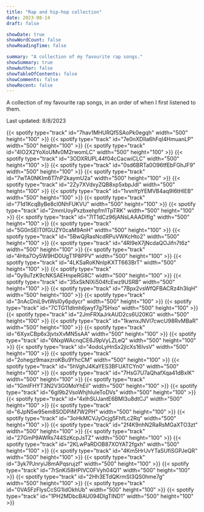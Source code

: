 ```yaml
---
title: "Rap and hip-hop collection"
date: 2023-08-14
draft: false 

showDate: true
showWordCount: false
showReadingTime: false

summary: "A collection of my favourite rap songs."
showSummary: true
showAuthor: false
showTableOfContents: false
showComments: false
showRecent: false
---
```

A collection of my favourite rap songs, in an order of when I first listened to them.

Last updated: 8/8/2023

<!-- baby pluto --> {{< spotify type="track" id="7hav1MHURQf5SAoPk0egqh" width="500" height="100" >}} 
<!-- soul food ii -->{{< spotify type="track" id="7e0nXDIIa6hFqI4HmuanLP" width="500" height="100" >}}
<!-- long time - intro -->{{< spotify type="track" id="4IO2X2YoXoUMv0M2rwomLC" width="500" height="100" >}}
<!-- i -->{{< spotify type="track" id="3ODXRUPL44f04cCacwiCLC" width="500" height="100" >}}
<!-- sing about me, im dying of thirst-->{{< spotify type="track" id="0sd6BRTa0O96tfEbFGhJF9" width="500" height="100" >}}
<!-- sacrifices-->{{< spotify type="track" id="7wTA0NKIm6T7nP2kaymU2a" width="500" height="100" >}}
<!-- way back-->{{< spotify type="track" id="2Zy7XVdxyZQB8xp5xbpJdl" width="500" height="100" >}}
<!-- 4 your eyez only-->{{< spotify type="track" id="1vvnYpYEMVB4aq9I6tHIEB" width="500" height="100" >}}
<!-- ronald reagan era-->{{< spotify type="track" id="71d1KcqByBe8cl0NhFUKVU" width="500" height="100" >}}
<!-- star67-->{{< spotify type="track" id="2mmUoyPxzbxehpfm1TpTRK" width="500" height="100" >}}
<!-- doomsday-->{{< spotify type="track" id="7lT1dCz96jANsLAAADlfIg" width="500" height="100" >}}
<!-- the season | carry me-->{{< spotify type="track" id="5G0nSEIT0fGUZY0caM9AnH" width="500" height="100" >}}
<!-- hunger on hillside-->{{< spotify type="track" id="5BwQjRasNcdRPuVWKcHto2" width="500" height="100" >}}
<!-- pound cake / paris morton music 2-->{{< spotify type="track" id="4RI9eX7jNcdaQOJifn7t6z" width="500" height="100" >}}
<!-- rise!-->{{< spotify type="track" id="4Hta7Oy5W9HD0UgT1P8PPV" width="500" height="100" >}}
<!-- santeria-->{{< spotify type="track" id="4LKSaRoKNnlpKXTT663BrT" width="500" height="100" >}}
<!-- duckworth -->{{< spotify type="track" id="0y9uTzK9cNKSAEHnpeRG8C" width="500" height="100" >}}
<!-- solo-->{{< spotify type="track" id="35xSkNIXi504fcEwz9USRB" width="500" height="100" >}}
<!-- family ties-->{{< spotify type="track" id="7Bpx2vsWfQFBACRz4h3IqH" width="500" height="100" >}}
<!-- the ghost of ranking dread-->{{< spotify type="track" id="3nAcDniL9vtWsl0y6pdycr" width="500" height="100" >}}
<!-- dikembe!-->{{< spotify type="track" id="7CTG11dlmh6jwyf7g75Hxo" width="500" height="100" >}}
<!-- jet fuel-->{{< spotify type="track" id="2JmFRXaJrkAUD2cs6U20KG" width="500" height="100" >}}
<!-- surf-->{{< spotify type="track" id="1kwnxJNVl7cwcU98RvMBaR" width="500" height="100" >}}
<!-- 1539 n. calvert-->{{< spotify type="track" id="6XyxCBp6x3jvtxXvMN5sAA" width="500" height="100" >}}
<!-- all eyes on me-->{{< spotify type="track" id="6NxpWAcnqCE6J9pVyLZLeQ" width="500" height="100" >}}
<!-- jesus forgive me, i am a thot-->{{< spotify type="track" id="4odoLyHnSx2jIcXs16IvsV" width="500" height="100" >}}
<!-- pilot jones-->{{< spotify type="track" id="2ohegz9maxzroKBu9YhcCM" width="500" height="100" >}}
<!-- earfquake-->{{< spotify type="track" id="5hVghJ4KaYES3BFUATCYn0" width="500" height="100" >}}
<!-- i pray for you-->{{< spotify type="track" id="7HsG7U7aQhafXqa41dBxlK" width="500" height="100" >}}
<!-- melt session #1-->{{< spotify type="track" id="1GmIFHYT3N2V3G0MoYhEil" width="500" height="100" >}}
<!-- die hard-->{{< spotify type="track" id="6gI9b2VsoWhjhIuIeToDVs" width="500" height="100" >}}
<!-- father time-->{{< spotify type="track" id="4xIhSUJantE6BMl3u8dtCJ" width="500" height="100" >}}
<!-- the story of oj-->{{< spotify type="track" id="6JpN5w95em8SODPiM7W2PH" width="500" height="100" >}}
<!-- asap forever remix-->{{< spotify type="track" id="3oHkMCVJyOcjg5FhfLc2Rq" width="500" height="100" >}}
<!-- everythings good (good ass intro) -->{{< spotify type="track" id="2f4K9nhN2RaRsMGaXTO3zt" width="500" height="100" >}}
<!-- jumpman-->{{< spotify type="track" id="27GmP9AWRs744SzKcpJsTZ" width="500" height="100" >}}
<!-- pussy & millions-->{{< spotify type="track" id="2KLwPaRDOB87XOYAT2fgxh" width="500" height="100" >}}
<!-- bad and boujee-->{{< spotify type="track" id="4Km5HrUvYTaSUfiSGPJeQR" width="500" height="100" >}}
<!-- location -->{{< spotify type="track" id="3yk7PJnryiJ8mAPqsrujzf" width="500" height="100" >}}
<!-- shake the room -->{{< spotify type="track" id="7rSnKi58HPIVC0FVyh04Q1" width="500" height="100" >}}
<!-- too many nights-->{{< spotify type="track" id="2Hh3ETdQKrmSI3QS0hme7g" width="500" height="100" >}}
<!-- kingdom hearts key-->{{< spotify type="track" id="0VA5FzFlysCcSG1IdOkhUb" width="500" height="100" >}}
<!-- thank god-->{{< spotify type="track" id="1PH2MDbcBAU094DlgTIND1" width="500" height="100" >}}






